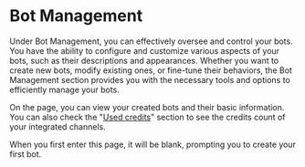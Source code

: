 # Bot Management

Under Bot Management, you can effectively oversee and control your bots. You have the ability to configure and customize various aspects of your bots, such as their descriptions and appearances. Whether you want to create new bots, modify existing ones, or fine-tune their behaviors, the Bot Management section provides you with the necessary tools and options to efficiently manage your bots.

On the page, you can view your created bots and their basic information. You can also check the "[Used credits](deployment-service/)" section to see the credits count of your integrated channels.&#x20;

When you first enter this page, it will be blank, prompting you to create your first bot.

